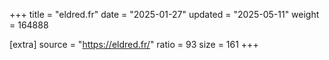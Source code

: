 +++
title = "eldred.fr"
date = "2025-01-27"
updated = "2025-05-11"
weight = 164888

[extra]
source = "https://eldred.fr/"
ratio = 93
size = 161
+++
